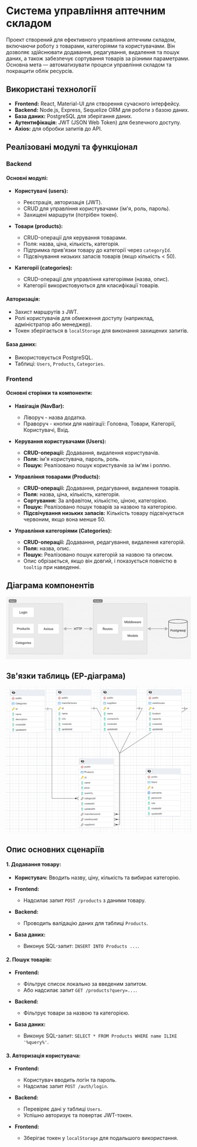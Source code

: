 # Система управління аптечним складом

Проект створений для ефективного управління аптечним складом, включаючи роботу з товарами, категоріями та користувачами. Він дозволяє здійснювати додавання, редагування, видалення та пошук даних, а також забезпечує сортування товарів за різними параметрами. Основна мета — автоматизувати процеси управління складом та покращити облік ресурсів.


## Використані технології

 - **Frontend:** React, Material-UI для створення сучасного інтерфейсу.
 - **Backend:** Node.js, Express, Sequelize ORM для роботи з базою даних.
 - **База даних:** PostgreSQL для зберігання даних.
 - **Аутентифікація:** JWT (JSON Web Token) для безпечного доступу.
 - **Axios:** для обробки запитів до API.
## Реалізовані модулі та функціонал

### Backend 

#### Основні модулі:

- **Користувачі (users):**
  - Реєстрація, авторизація (JWT).
  - CRUD для управління користувачами (ім'я, роль, пароль).
  - Захищені маршрути (потрібен токен).

- **Товари (products):**
  - CRUD-операції для керування товарами.
  - Поля: назва, ціна, кількість, категорія.
  - Підтримка прив'язки товару до категорії через `categoryId`.
  - Підсвічування низьких запасів товарів (якщо кількість < 50).

- **Категорії (categories):**
  - CRUD-операції для управління категоріями (назва, опис).
  - Категорії використовуються для класифікації товарів.

#### Авторизація:
- Захист маршрутів з JWT.
- Ролі користувачів для обмеження доступу (наприклад, адміністратор або менеджер).
- Токен зберігається в `localStorage` для виконання захищених запитів.

#### База даних:
- Використовується PostgreSQL.
- Таблиці: `Users`, `Products`, `Categories`.


### Frontend

#### Основні сторінки та компоненти:

- **Навігація (NavBar):**
  - Ліворуч - назва додатка.
  - Праворуч - кнопки для навігації: Головна, Товари, Категорії, Користувачі, Вхід.

- **Керування користувачами (Users):**
  - **CRUD-операції:** Додавання, видалення користувачів.
  - **Поля:** ім'я користувача, пароль, роль.
  - **Пошук:** Реалізовано пошук користувачів за ім'ям і роллю.

- **Управління товарами (Products):**
  - **CRUD-операції:** Додавання, редагування, видалення товарів.
  - **Поля:** назва, ціна, кількість, категорія.
  - **Сортування:** За алфавітом, кількістю, ціною, категорією.
  - **Пошук:** Реалізовано пошук товарів за назвою та категорією.
  - **Підсвічування низьких запасів:** Кількість товару підсвічується червоним, якщо вона менше 50.

- **Управління категоріями (Categories):**
  - **CRUD-операції:** Додавання, редагування, видалення категорій.
  - **Поля:** назва, опис.
  - **Пошук:** Реалізовано пошук категорій за назвою та описом.
  - Опис обрізається, якщо він довгий, і показується повністю в `tooltip` при наведенні.

## Діаграма компонентів
![Діаграма компонентів](assets/component-diagram.png)

## Зв'язки таблиць (ЕР-діаграма)
![ЕР-діаграма](assets/er-diagram.png)

## Опис основних сценаріїв

#### 1. Додавання товару:

- **Користувач:** Вводить назву, ціну, кількість та вибирає категорію.

- **Frontend:**
  - Надсилає запит `POST /products` з даними товару.

- **Backend:**
  - Проводить валідацію даних для таблиці `Products`.

- **База даних:**
  - Виконує SQL-запит: `INSERT INTO Products ...`.

#### 2. Пошук товарів:

- **Frontend:**
  - Фільтрує список локально за введеним запитом.
  - Або надсилає запит `GET /products?query=...`.

- **Backend:**
  - Фільтрує товари за назвою та категорією.

- **База даних:**
  - Виконує SQL-запит: `SELECT * FROM Products WHERE name ILIKE '%query%'`.

#### 3. Авторизація користувача:

- **Frontend:**
  - Користувач вводить логін та пароль.
  - Надсилає запит `POST /auth/login`.

- **Backend:**
  - Перевіряє дані у таблиці `Users`.
  - Успішно авторизує та повертає JWT-токен.

- **Frontend:**
  - Зберігає токен у `localStorage` для подальшого використання.